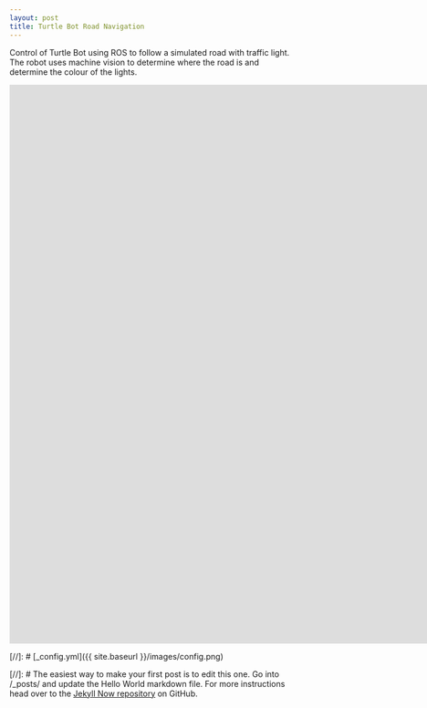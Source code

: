 ```yaml
---
layout: post
title: Turtle Bot Road Navigation
---
```


Control of Turtle Bot using ROS to follow a simulated road with traffic light.
The robot uses machine vision to determine where the road is and determine the colour of the lights.

<iframe width="1993" height="980" src="https://www.youtube.com/embed/vRTCnoWDm8o" title="Autonomous Track Follow With Traffic Lights" frameborder="0" allow="accelerometer; autoplay; clipboard-write; encrypted-media; gyroscope; picture-in-picture; web-share" referrerpolicy="strict-origin-when-cross-origin" allowfullscreen></iframe>


[//]: # [_config.yml]({{ site.baseurl }}/images/config.png)

[//]: # The easiest way to make your first post is to edit this one. Go into /_posts/ and update the Hello World markdown file. For more instructions head over to the [Jekyll Now repository](https://github.com/barryclark/jekyll-now) on GitHub.
